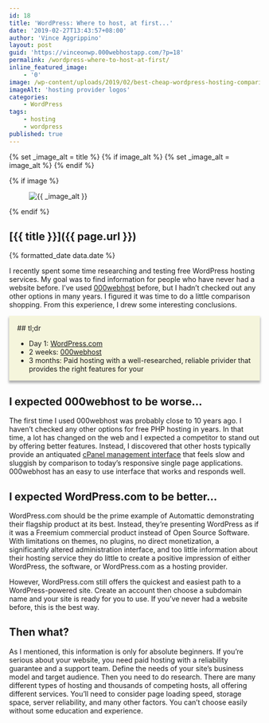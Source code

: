```yaml
---
id: 18
title: 'WordPress: Where to host, at first...'
date: '2019-02-27T13:43:57+08:00'
author: 'Vince Aggrippino'
layout: post
guid: 'https://vinceonwp.000webhostapp.com/?p=18'
permalink: /wordpress-where-to-host-at-first/
inline_featured_image:
    - '0'
image: /wp-content/uploads/2019/02/best-cheap-wordpress-hosting-comparison-1024x512.jpg
imageAlt: 'hosting provider logos'
categories:
    - WordPress
tags:
    - hosting
    - wordpress
published: true
---
```


{% set _image_alt = title %}
{% if image_alt %}
    {% set _image_alt = image_alt %}
{% endif %}

{% if image %}
    <figure class="post__image">
        <img src="{{ image }}" alt="{{ _image_alt }}">
    </figure>
{% endif %}

## [{{ title }}]({{ page.url }})

<p class="post__date">{% formatted_date data.date %}</p>

I recently spent some time researching and testing free WordPress hosting services. My goal was to find information for people who have never had a website before. I’ve used [000webhost](https://www.000webhost.com/) before, but I hadn’t checked out any other options in many years. I figured it was time to do a little comparison shopping. From this experience, I drew some interesting conclusions.

<div style="background-color: beige; padding: 1rem 1rem 1px 1rem; box-shadow: 0 0.25rem 0.25rem 1px rgba(0, 0, 0, 0.3);">## tl;dr

- Day 1: [WordPress.com](https://wordpress.com/)
- 2 weeks: [000webhost](https://www.000webhost.com/)
- 3 months: Paid hosting with a well-researched, reliable privider that provides the right features for your
 
</div>

## I expected 000webhost to be worse…

The first time I used 000webhost was probably close to 10 years ago. I haven’t checked any other options for free PHP hosting in years. In that time, a lot has changed on the web and I expected a competitor to stand out by offering better features. Instead, I discovered that other hosts typically provide an antiquated [cPanel management interface](https://www.aggrippino.com/wp-content/uploads/2022/09/cpanel_lantern.svg) that feels slow and sluggish by comparison to today’s responsive single page applications. 000webhost has an easy to use interface that works and responds well.

## I expected WordPress.com to be better…

WordPress.com should be the prime example of Automattic demonstrating their flagship product at its best. Instead, they’re presenting WordPress as if it was a Freemium commercial product instead of Open Source Software. With limitations on themes, no plugins, no direct monetization, a significantly altered administration interface, and too little information about their hosting service they do little to create a positive impression of either WordPress, the software, or WordPress.com as a hosting provider.

However, WordPress.com still offers the quickest and easiest path to a WordPress-powered site. Create an account then choose a subdomain name and your site is ready for you to use. If you’ve never had a website before, this is the best way.

## Then what?

As I mentioned, this information is only for absolute beginners. If you’re serious about your website, you need paid hosting with a reliability guarantee and a support team. Define the needs of your site’s business model and target audience. Then you need to do research. There are many different types of hosting and thousands of competing hosts, all offering different services. You’ll need to consider page loading speed, storage space, server reliability, and many other factors. You can’t choose easily without some education and experience.